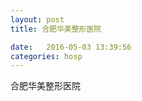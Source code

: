 ```yaml
--- 
layout: post 
title: 合肥华美整形医院

date:   2016-05-03 13:39:56 
categories: hosp 
--- 
```

   
合肥华美整形医院
